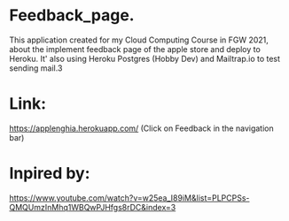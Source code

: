 # Feedback_page.
This application created for my Cloud Computing Course in FGW 2021, about the implement feedback page of the apple store and deploy to Heroku.
It' also using Heroku Postgres (Hobby Dev) and Mailtrap.io to test sending mail.3

# Link: 
https://applenghia.herokuapp.com/ (Click on Feedback in the navigation bar)

# Inpired by: 
https://www.youtube.com/watch?v=w25ea_I89iM&list=PLPCPSs-QMQUmzInMhq1WBQwPJHfgs8rDC&index=3
